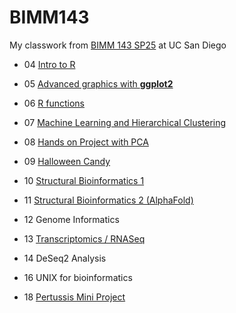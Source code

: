 # BIMM143
My classwork from [BIMM 143 SP25](https://bioboot.github.io/bimm143_S25/) at UC San Diego

- 04 [Intro to R](https://github.com/PeterSax929/bimm143_github/blob/main/class04/class04.pdf)

- 05 [Advanced graphics with **ggplot2**](https://github.com/PeterSax929/bimm143_github/blob/main/class05/class05.md)

- 06 [R functions](https://github.com/PeterSax929/bimm143_github/blob/main/class06/class06.md)

- 07 [Machine Learning and Hierarchical Clustering](https://github.com/PeterSax929/bimm143_github/blob/main/Class07/class07.md)

- 08 [Hands on Project with PCA](https://github.com/PeterSax929/bimm143_github/blob/main/Class08/class08.md)

- 09 [Halloween Candy](https://github.com/PeterSax929/bimm143_github/blob/main/Class09/class09.md)

- 10 [Structural Bioinformatics 1](https://github.com/PeterSax929/bimm143_github/blob/main/Class10/class10.md)

- 11 [Structural Bioinformatics 2 (AlphaFold)](https://github.com/PeterSax929/bimm143_github/blob/main/Class11/class11.md)

- 12 Genome Informatics

- 13 [Transcriptomics / RNASeq](https://github.com/PeterSax929/bimm143_github/blob/main/Class13/Class13.md)

- 14 DeSeq2 Analysis

- 16 UNIX for bioinformatics

- 18 [Pertussis Mini Project](https://github.com/PeterSax929/bimm143_github/blob/main/Class18/Class18.md) 
